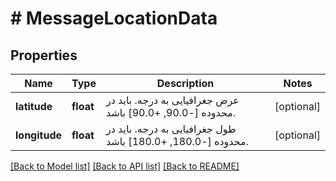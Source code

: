 # # MessageLocationData

## Properties

Name | Type | Description | Notes
------------ | ------------- | ------------- | -------------
**latitude** | **float** | عرض جغرافیایی به درجه. باید در محدوده [-90.0, +90.0] باشد. | [optional]
**longitude** | **float** | طول جغرافیایی به درجه. باید در محدوده [-180.0, +180.0] باشد. | [optional]

[[Back to Model list]](../../README.md#models) [[Back to API list]](../../README.md#endpoints) [[Back to README]](../../README.md)
